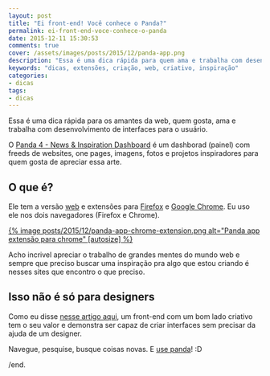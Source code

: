 ```yaml
---
layout: post
title: "Ei front-end! Você conhece o Panda?"
permalink: ei-front-end-voce-conhece-o-panda
date: 2015-12-11 15:30:53
comments: true
cover: /assets/images/posts/2015/12/panda-app.png
description: "Essa é uma dica rápida para quem ama e trabalha com desenvolvimento de interfaces para o usuário"
keywords: "dicas, extensões, criação, web, criativo, inspiração"
categories:
- dicas
tags:
- dicas
---
```


Essa é uma dica rápida para os amantes da web, quem gosta, ama e trabalha com desenvolvimento de interfaces para o usuário.

O [Panda 4 - News & Inspiration Dashboard](http://usepanda.com/) é um dashborad (painel) com freeds de websites, one pages, imagens, fotos e projetos inspiradores para quem gosta de apreciar essa arte.

## O que é?

Ele tem a versão [web](http://usepanda.com/app/) e extensões para [Firefox](https://addons.mozilla.org/en-US/firefox/addon/panda-daily-news/) e [Google Chrome](https://chrome.google.com/webstore/detail/panda-4-news-inspiration/haafibkemckmbknhfkiiniobjpgkebko). Eu uso ele nos dois navegadores (Firefox e Chrome).

<a href="{{ 'posts/2015/12/panda-app-chrome-extension.png' | asset_path }}" class="swipebox" rel="gallery" title="Panda app extensão para chrome">
  {% image posts/2015/12/panda-app-chrome-extension.png alt="Panda app extensão para chrome" [autosize] %}
</a>

Acho incrivel apreciar o trabalho de grandes mentes do mundo web e sempre que preciso buscar uma inspiração pra algo que estou criando é nesses sites que encontro o que preciso.

## Isso não é só para designers

Como eu disse [nesse artigo aqui](/nao-seja-apenas-um-recortador-de-psd), um front-end com um bom lado criativo tem o seu valor e demonstra ser capaz de criar interfaces sem precisar da ajuda de um designer.

Navegue, pesquise, busque coisas novas. E [use panda](http://usepanda.com/)! :D

/end.
